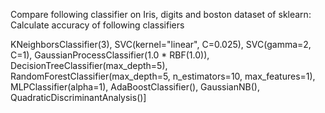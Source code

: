 Compare following classifier on Iris, digits and boston dataset of sklearn: Calculate accuracy of following classifiers

KNeighborsClassifier(3),     SVC(kernel="linear", C=0.025),     SVC(gamma=2, C=1),     GaussianProcessClassifier(1.0 * RBF(1.0)),     DecisionTreeClassifier(max_depth=5),     RandomForestClassifier(max_depth=5, n_estimators=10, max_features=1),     MLPClassifier(alpha=1),     AdaBoostClassifier(),     GaussianNB(),     QuadraticDiscriminantAnalysis()]
